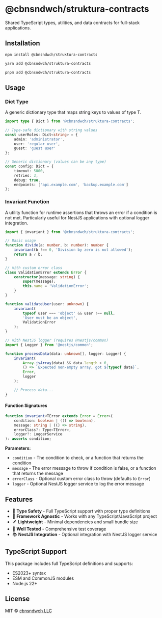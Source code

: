 # @cbnsndwch/struktura-contracts

Shared TypeScript types, utilities, and data contracts for full-stack applications.

## Installation

```bash
npm install @cbnsndwch/struktura-contracts
```

```bash
yarn add @cbnsndwch/struktura-contracts
```

```bash
pnpm add @cbnsndwch/struktura-contracts
```

## Usage

### Dict Type

A generic dictionary type that maps string keys to values of type T.

```typescript
import type { Dict } from '@cbnsndwch/struktura-contracts';

// Type-safe dictionary with string values
const userRoles: Dict<string> = {
    admin: 'administrator',
    user: 'regular user',
    guest: 'guest user'
};

// Generic dictionary (values can be any type)
const config: Dict = {
    timeout: 5000,
    retries: 3,
    debug: true,
    endpoints: ['api.example.com', 'backup.example.com']
};
```

### Invariant Function

A utility function for runtime assertions that throws an error if a condition is not met. Particularly useful for NestJS applications with optional logger integration.

```typescript
import { invariant } from '@cbnsndwch/struktura-contracts';

// Basic usage
function divide(a: number, b: number): number {
    invariant(b !== 0, 'Division by zero is not allowed');
    return a / b;
}

// With custom error class
class ValidationError extends Error {
    constructor(message: string) {
        super(message);
        this.name = 'ValidationError';
    }
}

function validateUser(user: unknown) {
    invariant(
        typeof user === 'object' && user !== null,
        'User must be an object',
        ValidationError
    );
}

// With NestJS logger (requires @nestjs/common)
import { Logger } from '@nestjs/common';

function processData(data: unknown[], logger: Logger) {
    invariant(
        Array.isArray(data) && data.length > 0,
        () => `Expected non-empty array, got ${typeof data}`,
        Error,
        logger
    );

    // Process data...
}
```

#### Function Signatures

```typescript
function invariant<TError extends Error = Error>(
    condition: boolean | (() => boolean),
    message: string | (() => string),
    errorClass?: Type<TError>,
    logger?: LoggerService
): asserts condition;
```

**Parameters:**

- `condition` - The condition to check, or a function that returns the condition
- `message` - The error message to throw if condition is false, or a function that returns the message
- `errorClass` - Optional custom error class to throw (defaults to `Error`)
- `logger` - Optional NestJS logger service to log the error message

## Features

- 🎯 **Type Safety** - Full TypeScript support with proper type definitions
- 🔧 **Framework Agnostic** - Works with any TypeScript/JavaScript project
- 🪶 **Lightweight** - Minimal dependencies and small bundle size
- 🧪 **Well Tested** - Comprehensive test coverage
- 📚 **NestJS Integration** - Optional integration with NestJS logger service

## TypeScript Support

This package includes full TypeScript definitions and supports:

- ES2023+ syntax
- ESM and CommonJS modules
- Node.js 22+

## License

MIT © [cbnsndwch LLC](https://github.com/cbnsndwch)
